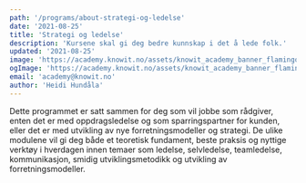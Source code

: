 ```yaml
---
path: '/programs/about-strategi-og-ledelse'
date: '2021-08-25'
title: 'Strategi og ledelse'
description: 'Kursene skal gi deg bedre kunnskap i det å lede folk.'
updated: '2021-08-25'
image: 'https://academy.knowit.no/assets/knowit_academy_banner_flamingo.png'
ogImage: 'https://academy.knowit.no/assets/knowit_academy_banner_flamingo.png'
email: 'academy@knowit.no'
author: 'Heidi Hundåla'
---
```


Dette programmet er satt sammen for deg som vil jobbe som rådgiver, enten det er med oppdragsledelse og som sparringspartner for kunden, eller det er med utvikling av nye forretningsmodeller og strategi. De ulike modulene vil gi deg både et teoretisk fundament, beste praksis og nyttige verktøy i hverdagen innen temaer som ledelse, selvledelse, teamledelse, kommunikasjon, smidig utviklingsmetodikk og utvikling av forretningsmodeller.
